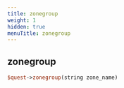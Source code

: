 ```yaml
---
title: zonegroup
weight: 1
hidden: true
menuTitle: zonegroup
---
```

## zonegroup
```perl
$quest->zonegroup(string zone_name)
```